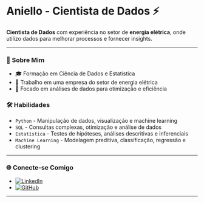 # Aniello - Cientista de Dados ⚡️

**Cientista de Dados** com experiência no setor de **energia elétrica**, onde utilizo dados para melhorar processos e fornecer insights.

---

### 🔎 Sobre Mim
- 🎓 Formação em Ciência de Dados e Estatística
- 🏢 Trabalho em uma empresa do setor de energia elétrica
- 🎯 Focado em análises de dados para otimização e eficiência

### 🛠️ Habilidades
- `Python` - Manipulação de dados, visualização e machine learning
- `SQL` - Consultas complexas, otimização e análise de dados
- `Estatística` - Testes de hipóteses, análises descritivas e inferenciais
- `Machine Learning` - Modelagem preditiva, classificação, regressão e clustering

---

### 🌐 Conecte-se Comigo
- [![LinkedIn](https://img.shields.io/badge/-LinkedIn-blue?style=flat&logo=LinkedIn&logoColor=white)](https://www.linkedin.com/in/aniello/)
- [![GitHub](https://img.shields.io/badge/-GitHub-black?style=flat&logo=GitHub&logoColor=white)](https://github.com/sans0ne)

---
